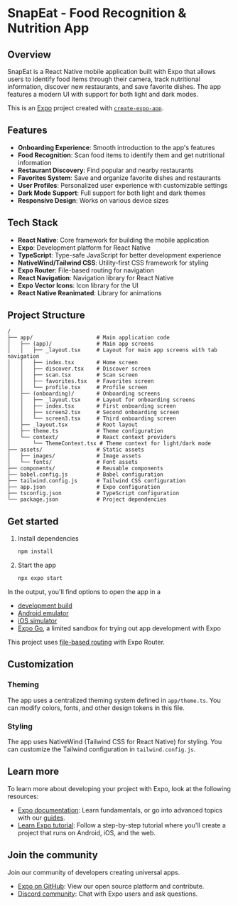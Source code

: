 # SnapEat - Food Recognition & Nutrition App

## Overview

SnapEat is a React Native mobile application built with Expo that allows users to identify food items through their camera, track nutritional information, discover new restaurants, and save favorite dishes. The app features a modern UI with support for both light and dark modes.

This is an [Expo](https://expo.dev) project created with [`create-expo-app`](https://www.npmjs.com/package/create-expo-app).

## Features

- **Onboarding Experience**: Smooth introduction to the app's features
- **Food Recognition**: Scan food items to identify them and get nutritional information
- **Restaurant Discovery**: Find popular and nearby restaurants
- **Favorites System**: Save and organize favorite dishes and restaurants
- **User Profiles**: Personalized user experience with customizable settings
- **Dark Mode Support**: Full support for both light and dark themes
- **Responsive Design**: Works on various device sizes

## Tech Stack

- **React Native**: Core framework for building the mobile application
- **Expo**: Development platform for React Native
- **TypeScript**: Type-safe JavaScript for better development experience
- **NativeWind/Tailwind CSS**: Utility-first CSS framework for styling
- **Expo Router**: File-based routing for navigation
- **React Navigation**: Navigation library for React Native
- **Expo Vector Icons**: Icon library for the UI
- **React Native Reanimated**: Library for animations

## Project Structure

```
/
├── app/                    # Main application code
│   ├── (app)/              # Main app screens
│   │   ├── _layout.tsx     # Layout for main app screens with tab navigation
│   │   ├── index.tsx       # Home screen
│   │   ├── discover.tsx    # Discover screen
│   │   ├── scan.tsx        # Scan screen
│   │   ├── favorites.tsx   # Favorites screen
│   │   └── profile.tsx     # Profile screen
│   ├── (onboarding)/       # Onboarding screens
│   │   ├── _layout.tsx     # Layout for onboarding screens
│   │   ├── index.tsx       # First onboarding screen
│   │   ├── screen2.tsx     # Second onboarding screen
│   │   └── screen3.tsx     # Third onboarding screen
│   ├── _layout.tsx         # Root layout
│   ├── theme.ts            # Theme configuration
│   └── context/            # React context providers
│       └── ThemeContext.tsx # Theme context for light/dark mode
├── assets/                 # Static assets
│   ├── images/             # Image assets
│   └── fonts/              # Font assets
├── components/             # Reusable components
├── babel.config.js         # Babel configuration
├── tailwind.config.js      # Tailwind CSS configuration
├── app.json                # Expo configuration
├── tsconfig.json           # TypeScript configuration
└── package.json            # Project dependencies
```

## Get started

1. Install dependencies

   ```bash
   npm install
   ```

2. Start the app

   ```bash
   npx expo start
   ```

In the output, you'll find options to open the app in a

- [development build](https://docs.expo.dev/develop/development-builds/introduction/)
- [Android emulator](https://docs.expo.dev/workflow/android-studio-emulator/)
- [iOS simulator](https://docs.expo.dev/workflow/ios-simulator/)
- [Expo Go](https://expo.dev/go), a limited sandbox for trying out app development with Expo

This project uses [file-based routing](https://docs.expo.dev/router/introduction) with Expo Router.

## Customization

### Theming

The app uses a centralized theming system defined in `app/theme.ts`. You can modify colors, fonts, and other design tokens in this file.

### Styling

The app uses NativeWind (Tailwind CSS for React Native) for styling. You can customize the Tailwind configuration in `tailwind.config.js`.

## Learn more

To learn more about developing your project with Expo, look at the following resources:

- [Expo documentation](https://docs.expo.dev/): Learn fundamentals, or go into advanced topics with our [guides](https://docs.expo.dev/guides).
- [Learn Expo tutorial](https://docs.expo.dev/tutorial/introduction/): Follow a step-by-step tutorial where you'll create a project that runs on Android, iOS, and the web.

## Join the community

Join our community of developers creating universal apps.

- [Expo on GitHub](https://github.com/expo/expo): View our open source platform and contribute.
- [Discord community](https://chat.expo.dev): Chat with Expo users and ask questions.
